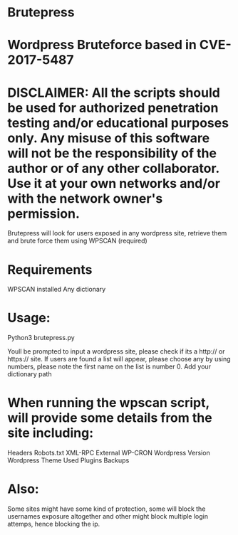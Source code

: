 # Brutepress

# Wordpress Bruteforce based in CVE-2017-5487

# DISCLAIMER: All the scripts should be used for authorized penetration testing and/or educational purposes only. Any misuse of this software will not be the responsibility of the author or of any other collaborator. Use it at your own networks and/or with the network owner's permission.

Brutepress will look for users exposed in any wordpress site, retrieve them and brute force them using WPSCAN (required)

# Requirements

WPSCAN installed 
Any dictionary

# Usage:

Python3 brutepress.py

Youll be prompted to input a wordpress site, please check if its a http:// or https:// site.
If users are found a list will appear, please choose any by using numbers, please note the first name on the list is number 0.
Add your dictionary path

# When running the wpscan script, will provide some details from the site including:

Headers
Robots.txt
XML-RPC
External WP-CRON
Wordpress Version
Wordpress Theme Used
Plugins
Backups


# Also:
Some sites might have some kind of protection, some will block the usernames exposure altogether and other might block multiple login attemps, hence blocking the ip.


